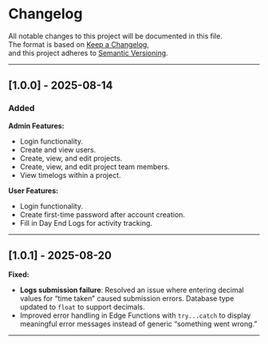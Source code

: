 # Changelog

All notable changes to this project will be documented in this file.  
The format is based on [Keep a Changelog](https://keepachangelog.com/en/1.0.0/),  
and this project adheres to [Semantic Versioning](https://semver.org/spec/v2.0.0.html).  

---

## [1.0.0] - 2025-08-14

### Added

**Admin Features:**

- Login functionality.  
- Create and view users.  
- Create, view, and edit projects.  
- Create, view, and edit project team members.  
- View timelogs within a project.  

**User Features:**

- Login functionality.  
- Create first-time password after account creation.  
- Fill in Day End Logs for activity tracking.  

---
## [1.0.1] - 2025-08-20

**Fixed:**
- **Logs submission failure**: Resolved an issue where entering decimal values for “time taken” caused submission errors. Database type updated to `float` to support decimals.  
- Improved error handling in Edge Functions with `try...catch` to display meaningful error messages instead of generic “something went wrong.”  
---
